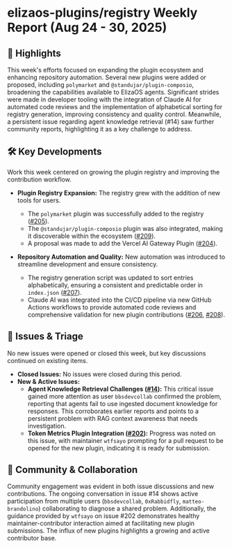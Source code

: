 # elizaos-plugins/registry Weekly Report (Aug 24 - 30, 2025)

## 🚀 Highlights
This week's efforts focused on expanding the plugin ecosystem and enhancing repository automation. Several new plugins were added or proposed, including `polymarket` and `@standujar/plugin-composio`, broadening the capabilities available to ElizaOS agents. Significant strides were made in developer tooling with the integration of Claude AI for automated code reviews and the implementation of alphabetical sorting for registry generation, improving consistency and quality control. Meanwhile, a persistent issue regarding agent knowledge retrieval (#14) saw further community reports, highlighting it as a key challenge to address.

## 🛠️ Key Developments
Work this week centered on growing the plugin registry and improving the contribution workflow.

- **Plugin Registry Expansion:** The registry grew with the addition of new tools for users.
    - The `polymarket` plugin was successfully added to the registry ([#205](https://github.com/elizaos-plugins/registry/pull/205)).
    - The `@standujar/plugin-composio` plugin was also integrated, making it discoverable within the ecosystem ([#209](https://github.com/elizaos-plugins/registry/pull/209)).
    - A proposal was made to add the Vercel AI Gateway Plugin ([#204](https://github.com/elizaos-plugins/registry/pull/204)).

- **Repository Automation and Quality:** New automation was introduced to streamline development and ensure consistency.
    - The registry generation script was updated to sort entries alphabetically, ensuring a consistent and predictable order in `index.json` ([#207](https://github.com/elizaos-plugins/registry/pull/207)).
    - Claude AI was integrated into the CI/CD pipeline via new GitHub Actions workflows to provide automated code reviews and comprehensive validation for new plugin contributions ([#206](https://github.com/elizaos-plugins/registry/pull/206), [#208](https://github.com/elizaos-plugins/registry/pull/208)).

## 🐛 Issues & Triage
No new issues were opened or closed this week, but key discussions continued on existing items.

- **Closed Issues:** No issues were closed during this period.
- **New & Active Issues:**
    - **Agent Knowledge Retrieval Challenges ([#14](https://github.com/elizaos-plugins/registry/issues/14)):** This critical issue gained more attention as user `bbsdevcollab` confirmed the problem, reporting that agents fail to use ingested document knowledge for responses. This corroborates earlier reports and points to a persistent problem with RAG context awareness that needs investigation.
    - **Token Metrics Plugin Integration ([#202](https://github.com/elizaos-plugins/registry/issues/202)):** Progress was noted on this issue, with maintainer `wtfsayo` prompting for a pull request to be opened for the new plugin, indicating it is ready for submission.

## 💬 Community & Collaboration
Community engagement was evident in both issue discussions and new contributions. The ongoing conversation in issue #14 shows active participation from multiple users (`bbsdevcollab`, `0xRabbidfly`, `matteo-brandolino`) collaborating to diagnose a shared problem. Additionally, the guidance provided by `wtfsayo` on issue #202 demonstrates healthy maintainer-contributor interaction aimed at facilitating new plugin submissions. The influx of new plugins highlights a growing and active contributor base.
